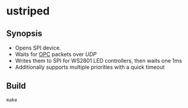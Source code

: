# ustriped

## Synopsis

* Opens SPI device.
* Waits for [OPC](http://openpixelcontrol.org/) packets over *UDP*
* Writes them to SPI for WS2801 LED controllers, then waits one 1ms
* Additionally supports multiple priorities with a quick timeout

## Build

```
make
```
